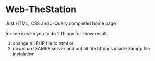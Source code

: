 # Web-TheStation
Just HTML, CSS and J-Query completed home page

for see in web you to do 2 things for show result.
1. change all PHP file to html
or
2. download XAMPP server and put all file httdocs inside Xampp file instalation